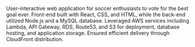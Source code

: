 
User-interactive web application for soccer enthusiasts to vote for the best goal ever. Front-end built with React, CSS, and HTML, while the back-end utilized Node.js and a MySQL database. Leveraged AWS services including Lambda, API Gateway, RDS, Route53, and S3 for deployment, database hosting, and application storage. Ensured efficient delivery through CloudFront distribution.
